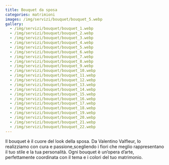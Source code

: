 ```yaml
---
title: Bouquet da sposa
categories: matrimioni
images: /img/servizi/bouquet/bouquet_5.webp
gallery:
  - /img/servizi/bouquet/bouquet_1.webp
  - /img/servizi/bouquet/bouquet_2.webp
  - /img/servizi/bouquet/bouquet_3.webp
  - /img/servizi/bouquet/bouquet_4.webp
  - /img/servizi/bouquet/bouquet_5.webp
  - /img/servizi/bouquet/bouquet_6.webp
  - /img/servizi/bouquet/bouquet_7.webp
  - /img/servizi/bouquet/bouquet_8.webp
  - /img/servizi/bouquet/bouquet_9.webp
  - /img/servizi/bouquet/bouquet_10.webp
  - /img/servizi/bouquet/bouquet_11.webp
  - /img/servizi/bouquet/bouquet_12.webp
  - /img/servizi/bouquet/bouquet_13.webp
  - /img/servizi/bouquet/bouquet_14.webp
  - /img/servizi/bouquet/bouquet_15.webp
  - /img/servizi/bouquet/bouquet_16.webp
  - /img/servizi/bouquet/bouquet_17.webp
  - /img/servizi/bouquet/bouquet_18.webp
  - /img/servizi/bouquet/bouquet_19.webp
  - /img/servizi/bouquet/bouquet_20.webp
  - /img/servizi/bouquet/bouquet_21.webp
  - /img/servizi/bouquet/bouquet_22.webp
---
```

Il bouquet è il cuore del look della sposa. Da Valentino Valfleur, lo realizziamo con cura e passione,scegliendo i fiori che meglio rappresentano il tuo stile e la tua personalità. Ogni bouquet è un’opera d’arte, perfettamente coordinata con il tema e i colori del tuo matrimonio.
